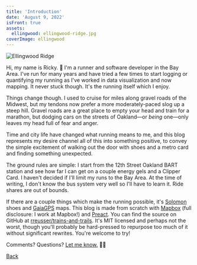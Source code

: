 ```yaml
---
title: 'Introduction'
date: 'August 9, 2022'
isFront: true
assets:
  ellingwood: ellingwood-ridge.jpg
coverImage: ellingwood
---
```


<span data-behavior="introduction"></span>

![Ellingwood Ridge](ellingwood-ridge-md.jpg)

Hi, my name is Ricky. 👋 I'm a runner and software developer in the Bay Area. I've run for many years and have tried a few times to start logging or quantifying my running as I've worked in data visualization and now mapping. It never stuck though. It's the running itself which I enjoy.

Things change though. I used to cruise for miles along gravel roads of the Midwest, but my tendons now prefer a more moderately-paced slog up a steep hill. Gravel roads are a great place to empty your head and train for a marathon, but dodging cars on the streets of Oakland—or *being* one—only leaves my head full of fear and anger.

Time and city life have changed what running means to me, and this blog represents my desire channel all of this into something positive, to convey the simple excitement of walking out the door with shoes and a metro card and finding something unexpected. 

The ground rules are simple: I start from the 12th Street Oakland BART station and see how far I can get on a couple energy gels and a Clipper Card. I haven't decided if I'll limit my runs to the Bay Area. At the time of writing, I don't know the bus system very well so I'll have to learn it. Ride shares are out of bounds.

If there are a couple things which make the running possible, it's [Solomon](https://www.salomon.com/) shoes and [GaiaGPS](https://www.gaiagps.com/map/) maps. This blog is made from scratch with [Mapbox](https://www.mapbox.com/) (full disclosure: I work at Mapbox!) and [Preact](https://preactjs.com/). You can find the source on GitHub at [rreusser/trains-and-trails](https://github.com/rreusser/trains-and-trails). It's MIT licensed and perhaps not the worst, though you'll probably be hard-pressed to repurpose too much of it without significant rewrites. You're welcome to try!

Comments? Questions? [Let me know.](https://twitter.com/rickyreusser) 🏃‍♂️

[Back]()

